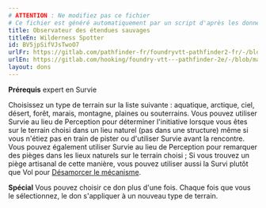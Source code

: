 ```yaml
---
# ATTENTION : Ne modifiez pas ce fichier
# Ce fichier est généré automatiquement par un script d'après les données du module Foundry VTT officiel et de sa traduction
title: Observateur des étendues sauvages
titleEn: Wilderness Spotter
id: BV5jpSifVJsTwoO7
urlFr: https://gitlab.com/pathfinder-fr/foundryvtt-pathfinder2-fr/-/blob/master/data/feats/BV5jpSifVJsTwoO7.htm
urlEn: https://gitlab.com/hooking/foundry-vtt---pathfinder-2e/-/blob/master/packs/data/feats.db/wilderness-spotter.json
layout: dons
---
```

**Prérequis** expert en Survie

<span>Choisissez un type de terrain sur la liste suivante : aquatique, arctique, ciel, désert, forêt, marais, montagne, plaines ou souterrains. Vous pouvez utiliser Survie au lieu de Perception pour déterminer l'initiative lorsque vous êtes sur le terrain choisi dans un lieu naturel (pas dans une structure) même si vous n'étiez pas en train de pister ou d'utiliser Survie avant la rencontre. Vous pouvez également utiliser Survie au lieu de Perception pour remarquer des pièges dans les lieux naturels sur le terrain choisi ; Si vous trouvez un piège artisanal de cette manière, vous pouvez utiliser aussi la Survi plutôt que Vol pour [Désamorcer le mécanisme](../actions/désamorcer-un-dispositif.md).

<span>**Spécial** Vous pouvez choisir ce don plus d'une fois. Chaque fois que vous le sélectionnez, le don s'appliquer à un nouveau type de terrain.
